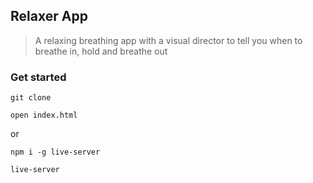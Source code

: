 ## Relaxer App

> A relaxing breathing app with a visual director to tell you when to breathe in, hold and breathe out

### Get started

```shell script
git clone
```
```shell script
open index.html
```
or
```shell script
npm i -g live-server
```
```shell script
live-server
```